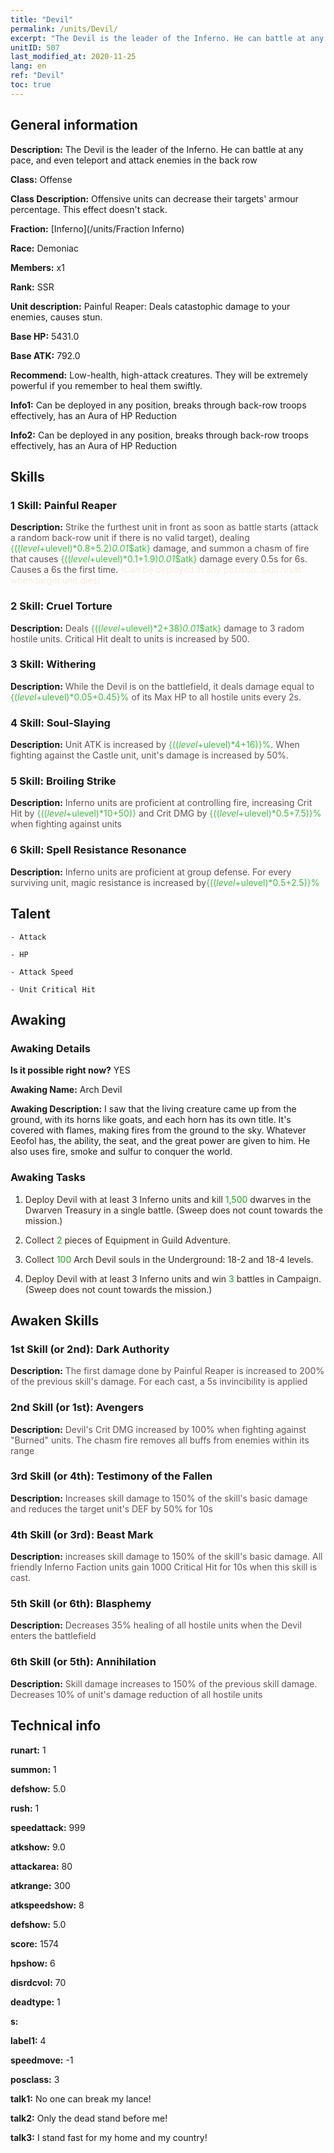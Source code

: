 ```yaml
---
title: "Devil"
permalink: /units/Devil/
excerpt: "The Devil is the leader of the Inferno. He can battle at any pace, and even teleport and attack enemies in the back row"
unitID: 507
last_modified_at: 2020-11-25
lang: en
ref: "Devil"
toc: true
---
```

## General information
 **Description:** The Devil is the leader of the Inferno. He can battle at any pace, and even teleport and attack enemies in the back row

 **Class:** Offense

 **Class Description:** Offensive units can decrease their targets' armour percentage. This effect doesn't stack.

 **Fraction:** [Inferno](/units/Fraction Inferno)

 **Race:** Demoniac

 **Members:** x1

 **Rank:** SSR

 **Unit description:** Painful Reaper: Deals catastophic damage to your enemies, causes stun.

 **Base HP:** 5431.0

 **Base ATK:** 792.0

 **Recommend:** Low-health, high-attack creatures. They will be extremely powerful if you remember to heal them swiftly.

 **Info1:** Can be deployed in any position, breaks through back-row troops effectively, has an Aura of HP Reduction

 **Info2:** Can be deployed in any position, breaks through back-row troops effectively, has an Aura of HP Reduction

## Skills
### 1 Skill: Painful Reaper
 **Description:** <span style="color: #645252">Strike the furthest unit in front as soon as battle starts (attack a random back-row unit if there is no valid target), dealing <span style="color: black"><span style="color: #48b946">{(($level+$ulevel)*0.8+5.2)*0.01*$atk}<span style="color: black"><span style="color: #645252"> damage, and summon a chasm of fire that causes <span style="color: black"><span style="color: #48b946">{(($level+$ulevel)*0.1+1.9)*0.01*$atk}<span style="color: black"><span style="color: #645252"> damage every 0.5s for 6s. Causes a 6s <span style="color: black"><span style="color: #48b946"><silence><span style="color: black"><span style="color: #645252"> the first time. <span style="color: black"><span style="color: #F6ECDD">(Can be deployed in any position. Skill reset when target unit dies)<span style="color: black">

### 2 Skill: Cruel Torture
 **Description:** <span style="color: #645252">Deals <span style="color: black"><span style="color: #48b946">{(($level+$ulevel)*2+38)*0.01*$atk}<span style="color: black"><span style="color: #645252"> damage to 3 radom hostile units. Critical Hit dealt to <span style="color: black"><span style="color: #e07c44"><burning><span style="color: black"><span style="color: #645252"> units is increased by 500.<span style="color: black">

### 3 Skill: Withering
 **Description:** <span style="color: #645252">While the Devil is on the battlefield, it deals damage equal to <span style="color: black"><span style="color: #48b946">{($level+$ulevel)*0.05+0.45}%<span style="color: black"><span style="color: #645252"> of its Max HP to all hostile units every 2s.<span style="color: black">

### 4 Skill: Soul-Slaying
 **Description:** <span style="color: #645252">Unit ATK is increased by <span style="color: black"><span style="color: #48b946">{(($level+$ulevel)*4+16)}%<span style="color: black"><span style="color: #645252">. When fighting against the Castle unit, unit's damage is increased by 50%.<span style="color: black">

### 5 Skill: Broiling Strike
 **Description:** <span style="color: #645252">Inferno units are proficient at controlling fire, increasing Crit Hit by <span style="color: black"><span style="color: #48b946">{(($level+$ulevel)*10+50)}<span style="color: black"><span style="color: #645252"> and Crit DMG by <span style="color: black"><span style="color: #48b946">{(($level+$ulevel)*0.5+7.5)}%<span style="color: black"><span style="color: #645252"> when fighting against <burned> units<span style="color: black">

### 6 Skill: Spell Resistance Resonance
 **Description:** <span style="color: #645252">Inferno units are proficient at group defense. For every surviving unit, magic resistance is increased by<span style="color: black"><span style="color: #48b946">{(($level+$ulevel)*0.5+2.5)}%<span style="color: black"><span style="color: #645252"><span style="color: black">

## Talent

    - Attack

    - HP

    - Attack Speed

    - Unit Critical Hit

## Awaking
### Awaking Details
 **Is it possible right now?** YES

 **Awaking Name:** Arch Devil

 **Awaking Description:** I saw that the living creature came up from the ground, with its horns like goats, and each horn has its own title. It's covered with flames, making fires from the ground to the sky. Whatever Eeofol has, the ability, the seat, and the great power are given to him. He also uses fire, smoke and sulfur to conquer the world.

### Awaking Tasks
 1. <span style="color: #3c2a1e">Deploy Devil with at least 3 Inferno units and kill <span style="color: black"><span style="color: #1ca216">1,500<span style="color: black"><span style="color: #3c2a1e"> dwarves in the Dwarven Treasury in a single battle. (Sweep does not count towards the mission.)<span style="color: black">

 2. <span style="color: #3c2a1e">Collect <span style="color: black"><span style="color: #1ca216">2<span style="color: black"><span style="color: #3c2a1e"> pieces of Equipment in Guild Adventure.<span style="color: black">

 3. <span style="color: #3c2a1e">Collect <span style="color: black"><span style="color: #1ca216">100<span style="color: black"><span style="color: #3c2a1e"> Arch Devil souls in the Underground: 18-2 and 18-4 levels.<span style="color: black">

 4. <span style="color: #3c2a1e">Deploy Devil with at least 3 Inferno units and win <span style="color: black"><span style="color: #1ca216">3<span style="color: black"><span style="color: #3c2a1e"> battles in Campaign. (Sweep does not count towards the mission.)<span style="color: black">

## Awaken Skills

### 1st Skill (or 2nd): Dark Authority
 **Description:** <span style="color: #48b946"><Painful Reaper><span style="color: black"><span style="color: #645252">The first damage done by Painful Reaper is increased to 200% of the previous skill's damage. For each cast, a 5s invincibility is applied<span style="color: black">

### 2nd Skill (or 1st): Avengers
 **Description:** <span style="color: #48b946"><Painful Reaper><span style="color: black"><span style="color: #645252">Devil's Crit DMG increased by 100% when fighting against \"Burned\" units. The chasm fire removes all buffs from enemies within its range<span style="color: black">

### 3rd Skill (or 4th): Testimony of the Fallen
 **Description:** <span style="color: #48b946"><Cruel Torture><span style="color: black"><span style="color: #645252">Increases skill damage to 150% of the skill's basic damage and reduces the target unit's DEF by 50% for 10s<span style="color: black">

### 4th Skill (or 3rd): Beast Mark
 **Description:** <span style="color: #48b946"><Cruel Torture><span style="color: black"><span style="color: #645252"> increases skill damage to 150% of the skill's basic damage. All friendly Inferno Faction units gain 1000 Critical Hit for 10s when this skill is cast.<span style="color: black">

### 5th Skill (or 6th): Blasphemy
 **Description:** <span style="color: #48b946"><Withering><span style="color: black"><span style="color: #645252">Decreases 35% healing of all hostile units when the Devil enters the battlefield<span style="color: black">

### 6th Skill (or 5th): Annihilation
 **Description:** <span style="color: #48b946"><Withering><span style="color: black"><span style="color: #645252">Skill damage increases to 150% of the previous skill damage. Decreases 10% of unit's damage reduction of all hostile units<span style="color: black">

## Technical info
 **runart:** 1

 **summon:** 1

 **defshow:** 5.0

 **rush:** 1

 **speedattack:** 999

 **atkshow:** 9.0

 **attackarea:** 80

 **atkrange:** 300

 **atkspeedshow:** 8

 **defshow:** 5.0

 **score:** 1574

 **hpshow:** 6

 **disrdcvol:** 70

 **deadtype:** 1

 **s:** 

 **label1:** 4

 **speedmove:** -1

 **posclass:** 3

 **talk1:** No one can break my lance!

 **talk2:** Only the dead stand before me!

 **talk3:** I stand fast for my home and my country!

